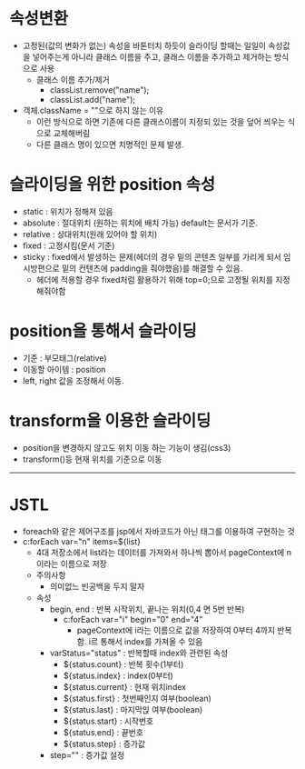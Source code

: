 # 속성변환
  - 고정된(값의 변화가 없는) 속성을 바톤터치 하듯이 슬라이딩 할때는 일일이 속성값을 넣어주는게 아니라 클래스 이름을 주고, 클래스 이름을 추가하고 제거하는 방식으로 사용
    - 클래스 이름 추가/제거
      - classList.remove("name");
      - classList.add("name");
  - 객체.className = ""으로 하지 않는 이유
    - 이런 방식으로 하면 기존에 다른 클래스이름이 지정되 있는 것을 덮어 씌우는 식으로 교체해버림
    - 다른 클래스 명이 있으면 치명적인 문제 발생.
# 슬라이딩을 위한 position 속성
  - static : 위치가 정해져 있음
  - absolute : 절대위치 (원하는 위치에 배치 가능) default는 문서가 기준. 
  - relative : 상대위치(원래 있어야 할 위치)
  - fixed : 고정시킴(문서 기준)
  - sticky : fixed에서 발생하는 문제(헤더의 경우 밑의 콘텐츠 일부를 가리게 되서 임시방편으로 밑의 컨텐츠에 padding을 줘야했음)를 해결할 수 있음.
    - 헤더에 적용할 경우 fixed처럼 활용하기 위해 top=0;으로 고정될 위치를 지정해줘야함
# position을 통해서 슬라이딩
  - 기준 : 부모태그(relative)
  - 이동할 아이템 : position
  - left, right 값을 조정해서 이동.
# transform을 이용한 슬라이딩
  - position을 변경하지 않고도 위치 이동 하는 기능이 생김(css3)
  - transform()등 현재 위치를 기준으로 이동
---
# JSTL
  - foreach와 같은 제어구조를 jsp에서 자바코드가 아닌 태그를 이용하여 구현하는 것
  - c:forEach var="n" items=${list}
    - 4대 저장소에서 list라는 데이터를 가져와서 하나씩 뽑아서 pageContext에 n이라는 이름으로 저장
    - 주의사항 
      - 의미없느 빈공백을 두지 말자
    - 속성
      - begin, end : 반복 시작위치, 끝나는 위치(0,4 면 5번 반복)
        - c:forEach var="i" begin="0" end="4"
          - pageContext에 i라는 이름으로 값을 저장하여 0부터 4까지 반복함. i르 통해서 index를 가져올 수 있음
      - varStatus="status" : 반복할때 index와 관련된 속성
        - ${status.count} : 반복 횟수(1부터)
        - ${status.index} : index(0부터)
        - ${status.current} : 현재 위치index
        - ${status.first} : 첫번째인지 여부(boolean)
        - ${status.last} : 마지막읹 여부(boolean)
        - ${status.start} : 시작번호
        - ${status.end} : 끝번호
        - ${status.step} : 증가값
      - step="" : 증가값 설정
